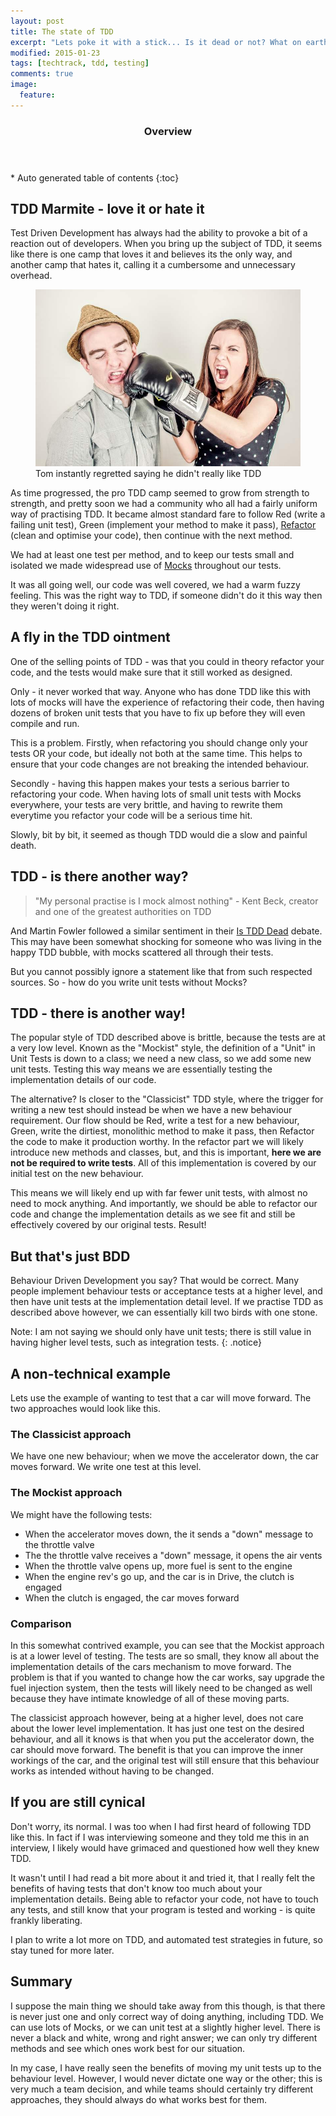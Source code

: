 ```yaml
---
layout: post
title: The state of TDD
excerpt: "Lets poke it with a stick... Is it dead or not? What on earth happened?"
modified: 2015-01-23
tags: [techtrack, tdd, testing]
comments: true
image:
  feature: 
---
```


<section id="table-of-contents" class="toc">
  <header>
    <h3>Overview</h3>
  </header>
<div id="drawer" markdown="1">
*  Auto generated table of contents
{:toc}
</div>
</section><!-- /#table-of-contents -->

## TDD Marmite - love it or hate it

Test Driven Development has always had the ability to provoke a bit of a reaction out of developers.  When you bring up the subject of TDD, it seems like there is one camp that loves it and believes its the only way, and another camp that hates it, calling it a cumbersome and unnecessary overhead.

<figure>
	<img src="../images/posts/2015-01-25-punch.jpg">
	<figcaption>Tom instantly regretted saying he didn't really like TDD</figcaption>
</figure>

As time progressed, the pro TDD camp seemed to grow from strength to strength, and pretty soon we had a community who all had a fairly uniform way of practising TDD.  It became almost standard fare to follow Red (write a failing unit test), Green (implement your method to make it pass), <a href="http://en.wikipedia.org/wiki/Code_refactoring" target="_blank">Refactor</a> (clean and optimise your code), then continue with the next method.

We had at least one test per method, and to keep our tests small and isolated we made widespread use of <a href="http://en.wikipedia.org/wiki/Mock_object" target="_blank">Mocks</a> throughout our tests.

It was all going well, our code was well covered, we had a warm fuzzy feeling.  This was the right way to TDD, if someone didn't do it this way then they weren't doing it right.

## A fly in the TDD ointment

One of the selling points of TDD - was that you could in theory refactor your code, and the tests would make sure that it still worked as designed.

Only - it never worked that way.  Anyone who has done TDD like this with lots of mocks will have the experience of refactoring their code, then having dozens of broken unit tests that you have to fix up before they will even compile and run.

This is a problem.  Firstly, when refactoring you should change only your tests OR your code, but ideally not both at the same time.  This helps to ensure that your code changes are not breaking the intended behaviour.

Secondly - having this happen makes your tests a serious barrier to refactoring your code.  When having lots of small unit tests with Mocks everywhere, your tests are very brittle, and having to rewrite them everytime you refactor your code will be a serious time hit.

Slowly, bit by bit, it seemed as though TDD would die a slow and painful death.

## TDD - is there another way?

> "My personal practise is I mock almost nothing" - Kent Beck, creator and one of the greatest authorities on TDD

And Martin Fowler followed a similar sentiment in their <a href="https://www.youtube.com/watch?v=z9quxZsLcfo">Is TDD Dead</a> debate.  This may have been somewhat shocking for someone who was living in the happy TDD bubble, with mocks scattered all through their tests.

But you cannot possibly ignore a statement like that from such respected sources.  So - how do you write unit tests without Mocks?

## TDD - there is another way!

The popular style of TDD described above is brittle, because the tests are at a very low level.  Known as the "Mockist" style, the definition of a "Unit" in Unit Tests is down to a class; we need a new class, so we add some new unit tests.  Testing this way means we are essentially testing the implementation details of our code.

The alternative?  Is closer to the "Classicist" TDD style, where the trigger for writing a new test should instead be when we have a new behaviour requirement.  Our flow should be Red, write a test for a new behaviour, Green, write the dirtiest, monolithic method to make it pass, then Refactor the code to make it production worthy.  In the refactor part we will likely introduce new methods and classes, but, and this is important, **here we are not be required to write tests**.  All of this implementation is covered by our initial test on the new behaviour.

This means we will likely end up with far fewer unit tests, with almost no need to mock anything.  And importantly, we should be able to refactor our code and change the implementation details as we see fit and still be effectively covered by our original tests.  Result!

## But that's just BDD

Behaviour Driven Development you say?  That would be correct.  Many people implement behaviour tests or acceptance tests at a higher level, and then have unit tests at the implementation detail level.  If we practise TDD as described above however, we can essentially kill two birds with one stone.

Note: I am not saying we should only have unit tests; there is still value in having higher level tests, such as integration tests.
{: .notice}

## A non-technical example

Lets use the example of wanting to test that a car will move forward.  The two approaches would look like this.

### The Classicist approach

We have one new behaviour; when we move the accelerator down, the car moves forward.  We write one test at this level.

### The Mockist approach

We might have the following tests:

* When the accelerator moves down, the it sends a "down" message to the throttle valve
* The the throttle valve receives a "down" message, it opens the air vents
* When the throttle valve opens up, more fuel is sent to the engine
* When the engine rev's go up, and the car is in Drive, the clutch is engaged
* When the clutch is engaged, the car moves forward

### Comparison

In this somewhat contrived example, you can see that the Mockist approach is at a lower level of testing.  The tests are so small, they know all about the implementation details of the cars mechanism to move forward.  The problem is that if you wanted to change how the car works, say upgrade the fuel injection system, then the tests will likely need to be changed as well because they have intimate knowledge of all of these moving parts.

The classicist approach however, being at a higher level, does not care about the lower level implementation.  It has just one test on the desired behaviour, and all it knows is that when you put the accelerator down, the car should move forward.  The benefit is that you can improve the inner workings of the car, and the original test will still ensure that this behaviour works as intended without having to be changed.

## If you are still cynical

Don't worry, its normal.  I was too when I had first heard of following TDD like this.  In fact if I was interviewing someone and they told me this in an interview, I likely would have grimaced and questioned how well they knew TDD.

It wasn't until I had read a bit more about it and tried it, that I really felt the benefits of having tests that don't know too much about your implementation details.  Being able to refactor your code, not have to touch any tests, and still know that your program is tested and working - is quite frankly liberating.

I plan to write a lot more on TDD, and automated test strategies in future, so stay tuned for more later.

## Summary

I suppose the main thing we should take away from this though, is that there is never just one and only correct way of doing anything, including TDD.  We can use lots of Mocks, or we can unit test at a slightly higher level.  There is never a black and white, wrong and right answer; we can only try different methods and see which ones work best for our situation.

In my case, I have really seen the benefits of moving my unit tests up to the behaviour level.  However, I would never dictate one way or the other; this is very much a team decision, and while teams should certainly try different approaches, they should always do what works best for them.